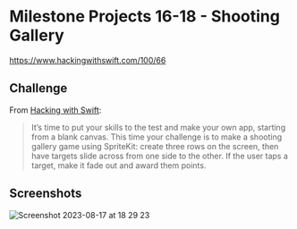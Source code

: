 # Milestone Projects 16-18 - Shooting Gallery

https://www.hackingwithswift.com/100/66

## Challenge

From [Hacking with Swift](https://www.hackingwithswift.com/guide/7/3/challenge):
>It’s time to put your skills to the test and make your own app, starting from a blank canvas. This time your challenge is to make a shooting gallery game using SpriteKit: create three rows on the screen, then have targets slide across from one side to the other. If the user taps a target, make it fade out and award them points.

## Screenshots
![Screenshot 2023-08-17 at 18 29 23](https://github.com/juliobraganca/100-days-of-swift/assets/127988357/0c9dd050-9376-4628-b7f5-77be1caff700)
